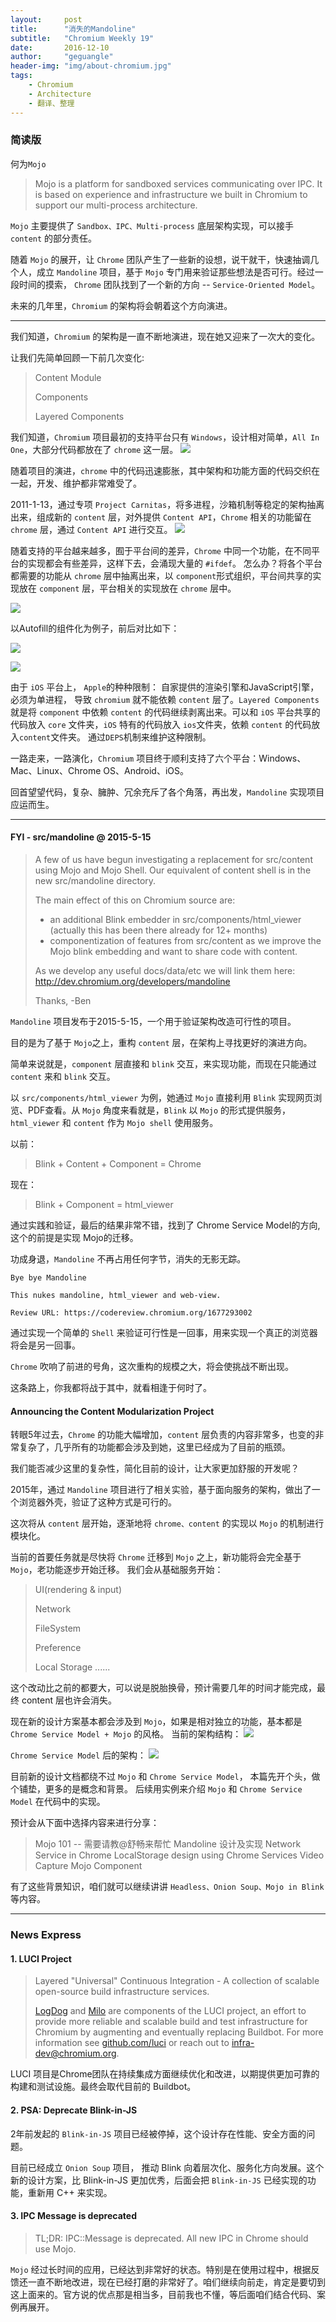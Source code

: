 ```yaml
---
layout:     post
title:      "消失的Mandoline"
subtitle:   "Chromium Weekly 19"
date:       2016-12-10
author:     "geguangle"
header-img: "img/about-chromium.jpg"
tags:
    - Chromium
    - Architecture
    - 翻译、整理
---
```


### 简读版
何为```Mojo```
>Mojo is a platform for sandboxed services communicating over IPC. It is based on experience and infrastructure we built in Chromium to support our multi-process architecture.

```Mojo``` 主要提供了 ```Sandbox、IPC、Multi-process``` 底层架构实现，可以接手 ```content``` 的部分责任。

随着 ```Mojo``` 的展开，让 ```Chrome``` 团队产生了一些新的设想，说干就干，快速抽调几个人，成立 ```Mandoline``` 项目，基于 ```Mojo``` 专门用来验证那些想法是否可行。经过一段时间的摸索， ```Chrome``` 团队找到了一个新的方向 -- ```Service-Oriented Model```。

未来的几年里，```Chromium``` 的架构将会朝着这个方向演进。


----------

我们知道，```Chromium``` 的架构是一直不断地演进，现在她又迎来了一次大的变化。

让我们先简单回顾一下前几次变化:
> Content Module
> 
> Components
> 
> Layered Components

我们知道，```Chromium``` 项目最初的支持平台只有 ```Windows```，设计相对简单，```All In One```，大部分代码都放在了 ```chrome``` 这一层。
![](http://i.imgur.com/Xqr4Vx6.png)

随着项目的演进，```chrome``` 中的代码迅速膨胀，其中架构和功能方面的代码交织在一起，开发、维护都非常难受了。

2011-1-13，通过专项 ```Project Carnitas```，将多进程，沙箱机制等稳定的架构抽离出来，组成新的 ```content``` 层，对外提供 ```Content API```，```Chrome``` 相关的功能留在 ```chrome``` 层，通过 ```Content API``` 进行交互。
![](http://i.imgur.com/Yi6R0hv.jpg)

随着支持的平台越来越多，囿于平台间的差异，```Chrome``` 中同一个功能，在不同平台的实现都会有些差异，这样下去，会涌现大量的 ```#ifdef```。 怎么办？将各个平台都需要的功能从 ```chrome``` 层中抽离出来，以 ```component```形式组织，平台间共享的实现放在 ```component``` 层，平台相关的实现放在 ```chrome``` 层中。

![](http://i.imgur.com/FR34DTm.jpg)

以Autofill的组件化为例子，前后对比如下：

![](http://i.imgur.com/pD2ovZd.jpg)

![](http://i.imgur.com/iWux7w5.jpg)

由于 ```iOS``` 平台上， ```Apple```的种种限制： 自家提供的渲染引擎和JavaScript引擎，必须为单进程， 导致 ```chromium``` 就不能依赖 ```content``` 层了。```Layered Components``` 就是将 ```component``` 中依赖 ```content``` 的代码继续剥离出来。可以和 ```iOS``` 平台共享的代码放入 ```core``` 文件夹，```iOS``` 特有的代码放入 ```ios```文件夹，依赖 ```content``` 的代码放入```content```文件夹。
通过```DEPS```机制来维护这种限制。

一路走来，一路演化，```Chromium``` 项目终于顺利支持了六个平台：Windows、Mac、Linux、Chrome OS、Android、iOS。

回首望望代码，复杂、臃肿、冗余充斥了各个角落，再出发，```Mandoline``` 实现项目应运而生。

----------

#### FYI - src/mandoline @ 2015-5-15 
> A few of us have begun investigating a replacement for src/content using Mojo and Mojo Shell. Our equivalent of content shell is in the new src/mandoline directory.
>
> The main effect of this on Chromium source are:
>
> - an additional Blink embedder in src/components/html_viewer (actually this has been there already for 12+ months)
> - componentization of features from src/content as we improve the Mojo blink embedding and want to share code with content.
>
> As we develop any useful docs/data/etc we will link them here:
> http://dev.chromium.org/developers/mandoline
>
> Thanks,
> -Ben

```Mandoline``` 项目发布于2015-5-15，一个用于验证架构改造可行性的项目。

目的是为了基于 ```Mojo```之上，重构 ```content``` 层，在架构上寻找更好的演进方向。

简单来说就是，```component``` 层直接和 ```blink``` 交互，来实现功能，而现在只能通过 ```content``` 来和 ```blink``` 交互。

以 ```src/components/html_viewer``` 为例，她通过 ```Mojo``` 直接利用 ```Blink``` 实现网页浏览、PDF查看。从 ```Mojo``` 角度来看就是，```Blink``` 以 ```Mojo``` 的形式提供服务， ```html_viewer``` 和 ```content``` 作为 ```Mojo shell``` 使用服务。

以前：
> Blink + Content + Component = Chrome

现在：
> Blink + Component = html_viewer

通过实践和验证，最后的结果非常不错，找到了 Chrome Service Model的方向,这个的前提是实现 Mojo的迁移。

功成身退，```Mandoline``` 不再占用任何字节，消失的无影无踪。

```
Bye bye Mandoline

This nukes mandoline, html_viewer and web-view.

Review URL: https://codereview.chromium.org/1677293002
```

通过实现一个简单的 ```Shell``` 来验证可行性是一回事，用来实现一个真正的浏览器将会是另一回事。

```Chrome``` 吹响了前进的号角，这次重构的规模之大，将会使挑战不断出现。

这条路上，你我都将战于其中，就看相逢于何时了。

#### Announcing the Content Modularization Project

转眼5年过去，```Chrome``` 的功能大幅增加，```content``` 层负责的内容非常多，也变的非常复杂了，几乎所有的功能都会涉及到她，这里已经成为了目前的瓶颈。

我们能否减少这里的复杂性，简化目前的设计，让大家更加舒服的开发呢？

2015年，通过 ```Mandoline``` 项目进行了相关实验，基于面向服务的架构，做出了一个浏览器外壳，验证了这种方式是可行的。

这次将从 ```content``` 层开始，逐渐地将 ```chrome、content``` 的实现以 ```Mojo``` 的机制进行模块化。

当前的首要任务就是尽快将 ```Chrome``` 迁移到 ```Mojo``` 之上，新功能将会完全基于 ```Mojo```，老功能逐步开始迁移。
我们会从基础服务开始：
> UI(rendering & input)
>
> Network
>
> FileSystem
>
> Preference
>
> Local Storage
> ......

这个改动比之前的都要大，可以说是脱胎换骨，预计需要几年的时间才能完成，最终 content 层也许会消失。

现在新的设计方案基本都会涉及到 ```Mojo```，如果是相对独立的功能，基本都是 ```Chrome Service Model + Mojo``` 的风格。
当前的架构结构：
![](http://i.imgur.com/lVr13wi.png)

```Chrome Service Model``` 后的架构：
![](http://i.imgur.com/8RqeXOK.png)

目前新的设计文档都绕不过 ```Mojo``` 和 ```Chrome Service Model```， 本篇先开个头，做个铺垫，更多的是概念和背景。
后续用实例来介绍  ```Mojo``` 和 ```Chrome Service Model``` 在代码中的实现。

预计会从下面中选择内容来进行分享：
> Mojo 101 -- 需要请教@舒畅来帮忙
> Mandoline 设计及实现
> Network Service in Chrome
> LocalStorage design using Chrome Services
> Video Capture Mojo Component


有了这些背景知识，咱们就可以继续讲讲 ```Headless、Onion Soup、Mojo in Blink```等内容。

----------

### News Express

#### 1. LUCI Project

> Layered "Universal" Continuous Integration - A collection of scalable open-source build infrastructure services.
>
> [LogDog](https://luci-logdog.appspot.com/) and [Milo](https://luci-milo.appspot.com/) are components of the LUCI project, an effort to provide more reliable and scalable build and test infrastructure for Chromium by augmenting and eventually replacing Buildbot. For more information see [github.com/luci](http://github.com/luci) or reach out to [infra-dev@chromium.org](infra-dev@chromium.org).

LUCI 项目是Chrome团队在持续集成方面继续优化和改进，以期提供更加可靠的构建和测试设施。最终会取代目前的 Buildbot。


#### 2. PSA: Deprecate Blink-in-JS
2年前发起的 ```Blink-in-JS``` 项目已经被停掉，这个设计存在性能、安全方面的问题。

目前已经成立 ```Onion Soup``` 项目， 推动 Blink 向着层次化、服务化方向发展。这个新的设计方案，比 Blink-in-JS 更加优秀，后面会把 ```Blink-in-JS``` 已经实现的功能，重新用 C++ 来实现。

#### 3. IPC Message is deprecated
>TL;DR: IPC::Message is deprecated. All new IPC in Chrome should use Mojo.

```Mojo``` 经过长时间的应用，已经达到非常好的状态。特别是在使用过程中，根据反馈还一直不断地改进，现在已经打磨的非常好了。咱们继续向前走，肯定是要切到这上面来的。官方说的优点那是相当多，目前我也不懂，等后面咱们结合代码、案例再展开。

